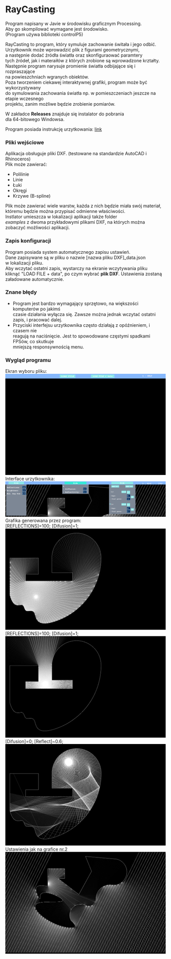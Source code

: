 # RayCasting
Program napisany w Javie w środowisku graficznym Processing.  
Aby go skompilować wymagane jest środowisko.  
(Program używa biblioteki controlP5)  
    
RayCasting to program, który symuluje zachowanie świtała i jego odbić.  
Urzytkownik może wprowadzić plik z figurami geometrycznymi,  
a następnie dodać źródła światła oraz skonfiguraować paramtery  
tych źródeł, jak i materaiłów z których zrobione są wprowadzone krztałty.  
Następnie program narysuje promienie światła odbijające się i rozpraszające  
na powieszchniach wgranych obiektów.  
Poza tworzeniem ciekawej interaktywnej grafiki, program może być wykorzystywany  
do symulowania zachowania światła np. w pomieszczeniach jeszcze na etapie wczesnego  
projektu, zanim możliwe będzie zrobienie pomiarów.  
  
W zakładce **Releases** znajduje się instalator do pobrania  
dla 64-bitowego Windowsa.  
  
Program posiada instrukcję urzytkowania: [link](https://user.infa8lo.pl/3c1/nowacki/private/help.html)  

### Pliki wejściowe
Aplikacja obsługuje pliki DXF. (testowane na standardzie AutoCAD i Rhinoceros)  
Plik może zawierać:
* Polilinie  
* Linie  
* Łuki  
* Okręgi  
* Krzywe (B-spline)  
  
Plik może zawierać wiele warstw, każda z nich będzie miała swój materiał,  
któremu będzie można przypisać odmienne właściwości.  
Instlator umieszcza w lokalizacji aplikacji także folder  
*examples* z dwoma przykładowymi plikami DXF, na których można  
zobaczyć możliwości aplikacji.  
  
### Zapis konfiguracji
Program posiada system automatycznego zapisu ustawień.  
Dane zapisywane są w pliku o nazwie [nazwa pliku DXF]_data.json  
w lokalizacji pliku.  
Aby wczytać ostatni zapis, wystarczy na ekranie wczytywania pliku  
kliknąć "LOAD FILE + data", po czym wybrać **plik DXF**. Ustawienia zostaną  
załadowane automatycznie.  
  
### Znane błędy
* Program jest bardzo wymagający sprzętowo, na większości komputerów po jakimś  
czasie działania wyłącza się. Zawsze można jednak wczytać ostatni zapis, i pracować dalej.  
* Przyciski interfejsu urzytkownika często działają z opóźnieniem, i czasem nie  
reagują na naciśnięcie. Jest to spowodowane częstymi spadkami FPSów, co skutkuje  
mniejszą responsywnością menu.  
  
### Wygląd programu
Ekran wyboru pliku:  
![](GFX/001.PNG)  
Interface urzytkownika:  
![](GFX/007.PNG)  
Grafika generowana przez program:  
[REFLECTIONS]=100; [Difusion]=1;  
![](GFX/003.PNG)  
[REFLECTIONS]=100; [Difusion]=1;
![](GFX/004.PNG)  
[Difusion]=0; [Reflect]~0.6;
![](GFX/005.PNG)  
Ustawienia jak na grafice nr.2
![](GFX/006.PNG)  
